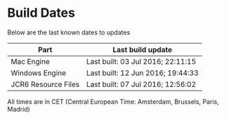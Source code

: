 # Build Dates

Below are the last known dates to updates

Part | Last build update
-----|-----
Mac Engine | Last built: 03 Jul 2016; 22:11:15
Windows Engine | Last built: 12 Jun 2016; 19:44:33
JCR6 Resource Files | Last built: 07 Jul 2016; 12:56:02
All times are in CET (Central European Time: Amsterdam, Brussels, Paris, Madrid)



